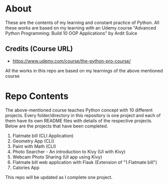 # About
These are the contents of my learning and constant practice of Python.
All these works are based on my learning with an Udemy course "Advanced Python Programming: Build 10 OOP Applications"
by Ardit Sulce

## Credits (Course URL)
- https://www.udemy.com/course/the-python-pro-course/

All the works in this repo are based on my learnings of the above mentioned course

# Repo Contents
The above-mentioned course teaches Python concept with 10 different projects. 
Every folder/directory in this repository is one project and each of them have its own README files with details 
of the respective projects. Below are the projects that have been completed. 

1. Flatmate bill (CLI Application)
2. Geometry App (CLI)
3. Paint with Math (CLI)
4. Photo Searcher - An introduction to Kivy (UI with Kivy)
5. Webcam Photo Sharing (UI app using Kivy)
6. Flatmate bill web application with Flask (Extension of "1.Flatmate bill")
7. Calories App


This repo will be updated as I complete one project.

